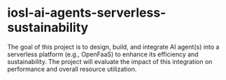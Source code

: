 # iosl-ai-agents-serverless-sustainability
The goal of this project is to design, build, and integrate AI agent(s) into a serverless platform (e.g., OpenFaaS) to enhance its efficiency and sustainability. The project will evaluate the impact of this integration on performance and overall resource utilization.
